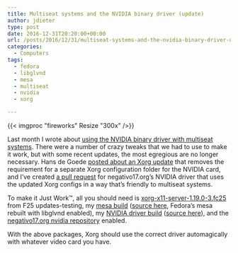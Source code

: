 ```yaml
---
title: Multiseat systems and the NVIDIA binary driver (update)
author: jdieter
type: post
date: 2016-12-31T20:20:00+00:00
url: /posts/2016/12/31/multiseat-systems-and-the-nvidia-binary-driver-update
categories:
  - Computers
tags:
  - fedora
  - libglvnd
  - mesa
  - multiseat
  - nvidia
  - xorg

---
```

{{< imgproc "fireworks" Resize "300x" />}}

Last month I wrote about [using the NVIDIA binary driver with multiseat systems][2]. There were a number of crazy tweaks that we had to use to make it work, but with some recent updates, the most egregious are no longer necessary. Hans de Goede [posted about an Xorg update][3] that removes the requirement for a separate Xorg configuration folder for the NVIDIA card, and I&#8217;ve created [a pull request][4] for negativo17.org&#8217;s NVIDIA driver that uses the updated Xorg configs in a way that&#8217;s friendly to multiseat systems.

To make it Just Work™, all you should need is [xorg-x11-server-1.19.0-3.fc25][5] from F25 updates-testing, my [mesa build][6] ([source here][7], Fedora&#8217;s mesa rebuilt with libglvnd enabled), my [NVIDIA driver build][8] ([source here][9]), and the [negativo17.org nvidia repository][10] enabled.

With the above packages, Xorg should use the correct driver automagically with whatever video card you have.

 [2]: /posts/2016/11/30/multiseat-systems-and-the-nvidia-binary-driver/
 [3]: http://hansdegoede.livejournal.com/2016/12/12/
 [4]: https://github.com/negativo17/nvidia-driver/pull/10
 [5]: https://koji.fedoraproject.org/koji/buildinfo?buildID=828388
 [6]: http://lesloueizeh.com/jdieter/mesa-x86_64/
 [7]: http://lesloueizeh.com/jdieter/mesa-13.0.2-3.fc25.src.rpm
 [8]: http://lesloueizeh.com/jdieter/nvidia-x86_64/
 [9]: http://lesloueizeh.com/jdieter/nvidia-driver-375.26-4.fc25.src.rpm
 [10]: http://negativo17.org/repos/fedora-nvidia.repo
